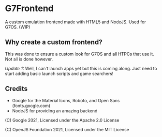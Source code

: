 # G7Frontend
A custom emulation frontend made with HTML5 and NodeJS. Used for G7OS. (WIP)
## Why create a custom frontend?
This was done to ensure a custom look for G7OS and all HTPCs that use it. Not all is done however.

*Update 1:* Well, I can't launch apps yet but this is coming along. Just need to start adding basic launch scripts and game searchers!
## Credits
- Google for the Material Icons, Roboto, and Open Sans (fonts.google.com)
- NodeJS for providing an amazing backend

(C) Google 2021, Licensed under the Apache 2.0 License

(C) OpenJS Foundation 2021, Licensed under the MIT License
